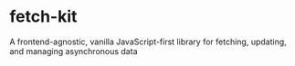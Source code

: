 # fetch-kit
A frontend-agnostic, vanilla JavaScript-first library for fetching, updating, and managing asynchronous data
